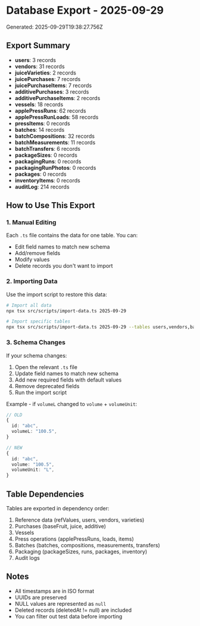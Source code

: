 # Database Export - 2025-09-29

Generated: 2025-09-29T19:38:27.756Z

## Export Summary

- **users**: 3 records
- **vendors**: 31 records
- **juiceVarieties**: 2 records
- **juicePurchases**: 7 records
- **juicePurchaseItems**: 7 records
- **additivePurchases**: 3 records
- **additivePurchaseItems**: 2 records
- **vessels**: 18 records
- **applePressRuns**: 62 records
- **applePressRunLoads**: 58 records
- **pressItems**: 0 records
- **batches**: 14 records
- **batchCompositions**: 32 records
- **batchMeasurements**: 11 records
- **batchTransfers**: 6 records
- **packageSizes**: 0 records
- **packagingRuns**: 0 records
- **packagingRunPhotos**: 0 records
- **packages**: 0 records
- **inventoryItems**: 0 records
- **auditLog**: 214 records

## How to Use This Export

### 1. Manual Editing

Each `.ts` file contains the data for one table. You can:
- Edit field names to match new schema
- Add/remove fields
- Modify values
- Delete records you don't want to import

### 2. Importing Data

Use the import script to restore this data:

```bash
# Import all data
npx tsx src/scripts/import-data.ts 2025-09-29

# Import specific tables
npx tsx src/scripts/import-data.ts 2025-09-29 --tables users,vendors,batches
```

### 3. Schema Changes

If your schema changes:
1. Open the relevant `.ts` file
2. Update field names to match new schema
3. Add new required fields with default values
4. Remove deprecated fields
5. Run the import script

Example - if `volumeL` changed to `volume` + `volumeUnit`:

```typescript
// OLD
{
  id: "abc",
  volumeL: "100.5",
}

// NEW
{
  id: "abc",
  volume: "100.5",
  volumeUnit: "L",
}
```

## Table Dependencies

Tables are exported in dependency order:
1. Reference data (refValues, users, vendors, varieties)
2. Purchases (baseFruit, juice, additive)
3. Vessels
4. Press operations (applePressRuns, loads, items)
5. Batches (batches, compositions, measurements, transfers)
6. Packaging (packageSizes, runs, packages, inventory)
7. Audit logs

## Notes

- All timestamps are in ISO format
- UUIDs are preserved
- NULL values are represented as `null`
- Deleted records (deletedAt != null) are included
- You can filter out test data before importing
